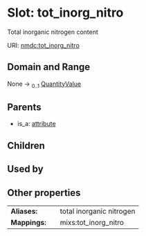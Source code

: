 
# Slot: tot_inorg_nitro


Total inorganic nitrogen content

URI: [nmdc:tot_inorg_nitro](https://microbiomedata/meta/tot_inorg_nitro)


## Domain and Range

None &#8594;  <sub>0..1</sub> [QuantityValue](QuantityValue.md)

## Parents

 *  is_a: [attribute](attribute.md)

## Children


## Used by


## Other properties

|  |  |  |
| --- | --- | --- |
| **Aliases:** | | total inorganic nitrogen |
| **Mappings:** | | mixs:tot_inorg_nitro |

